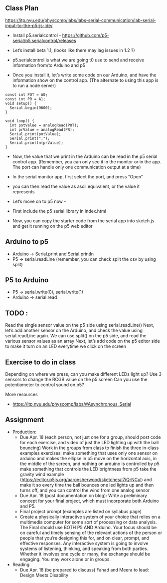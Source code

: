 
## Class Plan
https://itp.nyu.edu/physcomp/labs/labs-serial-communication/lab-serial-input-to-the-p5-js-ide/

* Install p5.serialcontrol - https://github.com/p5-serial/p5.serialcontrol/releases 
* Let’s install beta 1.1, (looks like there may lag issues in 1.2 ?)

* p5.serialcontrol is what we are going t0 use to send and receive information from/to Arduino and p5
* Once you install it, let’s write some code on our Arduino, and have the information show on the control app.
(The alternate to using this app is to run a node server)

```
const int POT = A0;
const int PR = A1;
void setup() {
  Serial.begin(9600);
}

void loop() {
  int potValue = analogRead(POT);
  int prValue = analogRead(PR);
  Serial.print(potValue);
  Serial.print(",");
  Serial.println(prValue);
}

```

* Now, the value that we print in the Arduino can be read in the p5 serial control app. (Remember, you can only see it in the monitor or in the app. The port can handle only one communication output at a time)

* In the serial monitor app, first select the port, and press “Open”
* you can then read the value as ascii equivalent, or the value it represents

* Let’s move on to p5 now - 
* First include the p5 serial library in index.html
<script language="javascript" type="text/javascript" src="https://cdn.jsdelivr.net/npm/p5.serialserver@0.0.28/lib/p5.serialport.js"></script>

* Now, you can copy the starter code from the serial app into sketch.js and get it running on the p5 web editor

## Arduino to p5
* Arduino -> Serial.print and Serial.println 
* P5 -> serial.readLine (remember, you can check split the csv by using split)

## P5 to Arduino
* P5 -> serial.write(0), serial.write(1)
* Arduino -> serial.read 

## TODO : 
Read the single sensor value on the p5 side using serial.readLine()
Next, let’s add another sensor on the Arduino, and check the value using serial.readLine again. We can use split() on the p5 side, and read the various sensor values as an array
Next, let’s add code on the p5 editor side to make it turn on an LED everytime we click on the screen

## Exercise to do in class
Depending on where we press, can you make different LEDs light up?
Use 3 sensors to change the RCGB value on the p5 screen
Can you use the potentiometer to control sound on p5?

More resources
* https://itp.nyu.edu/physcomp/labs/#Asynchronous_Serial

## Assignment

* Production:
  * Due Apr. 18 (each person, not just one for a group, should post code for each exercise, and video of just the LED lighting up with the ball bouncing) Work in the groups from class to finish the three in-class examples exercises:
make something that uses only one sensor  on arduino and makes the ellipse in p5 move on the horizontal axis, in the middle of the screen, and nothing on arduino is controlled by p5
make something that controls the LED brightness from p5
take the gravity wind example (https://editor.p5js.org/aaronsherwood/sketches/I7iQrNCul) and make it so every time the ball bounces one led lights up and then turns off, and you can control the wind from one analog sensor
  * Due Apr. 18 (post documentation on blog): Write a preliminary concept for your final project, which must incorporate both Arduino and P5.
  * Final project prompt (examples are listed on syllabus page)
  * Create a physically interactive system of your choice that relies on a multimedia computer for some sort of processing or data analysis. The Final should use BOTH P5 AND Arduino. Your focus should be on careful and timely sensing of the relevant actions of the person or people that you’re designing this for, and on clear, prompt, and effective responses. Any interactive system is going to involve systems of listening, thinking, and speaking from both parties. Whether it involves one cycle or many, the exchange should be engaging. You may work alone or in groups.
* Reading
  * Due Apr. 18 (be prepared to discuss) Fahad and Meera to lead: Design Meets Disability

